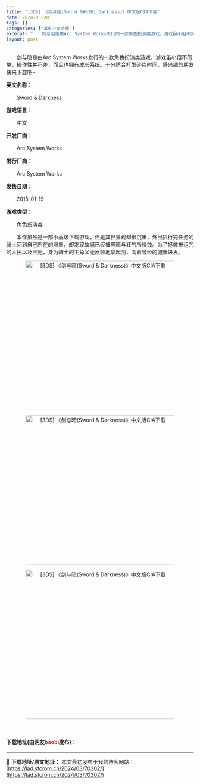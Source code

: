 ```yaml
---
title: "[3DS] 《剑与暗(Sword &#038; Darkness)》中文版CIA下载"
date: 2024-03-28
tags: []
categories: ["3DS中文游戏"]
excerpt: "　　剑与暗是由Arc System Works发行的一款角色扮演类游戏，游戏虽小但不简单，操作性并不差，而且也拥有成长系统。十分适合打发碎片时间，感兴趣的朋友快来下载吧~ 英文名称： 　　Sword &amp; Darkness 游戏语言： 　　中文 开发厂商： 　　Arc System Works&hellip;"
layout: post
---
```


 <p>　　剑与暗是由Arc System Works发行的一款角色扮演类游戏，游戏虽小但不简单，操作性并不差，而且也拥有成长系统。十分适合打发碎片时间，感兴趣的朋友快来下载吧~</p> <p><strong>英文名称：</strong></p> <p>　　Sword &amp; Darkness</p> <p><strong>游戏语言：</strong></p> <p>　　中文</p> <p><strong>开发厂商：</strong></p> <p>　　Arc System Works</p> <p><strong>发行厂商：</strong></p> <p>　　Arc System Works</p> <p><strong>发售日期：</strong></p> <p>　　2015-01-19</p> <p><strong>游戏类型：</strong></p> <p>　　角色扮演类</p> <p>　　本作虽然是一部小品级下载游戏，但是其世界观却很沉重，外出执行完任务的骑士回到自己所在的城堡，却发现故城已经被黑暗与狂气所侵蚀。为了拯救被诅咒的人民以及王妃，身为骑士的主角义无反顾地拿起剑，向着曾经的城堡进发。</p> <p align="center"><img align="" border="0" src="https://lad.sfcrom.cn/wp-content/uploads/2024/03/20240328_66052637a891e.webp" width="400" alt="[3DS] 《剑与暗(Sword &amp; Darkness)》中文版CIA下载" /></p> <p align="center"><img align="" border="0" src="https://lad.sfcrom.cn/wp-content/uploads/2024/03/20240328_660526380cb56.webp" width="400" alt="[3DS] 《剑与暗(Sword &amp; Darkness)》中文版CIA下载" /></p> <p align="center"><img align="" border="0" src="https://lad.sfcrom.cn/wp-content/uploads/2024/03/20240328_660526386acdd.webp" width="400" alt="[3DS] 《剑与暗(Sword &amp; Darkness)》中文版CIA下载" /></p> <p>&nbsp;</p> <p><h4>下载地址(由网友<font color="red">baobi</font>发布)：</h4></p> 

---
📖 **下载地址/原文地址：** 本文最初发布于我的博客网站：[https://lad.sfcrom.cn/2024/03/70302/](https://lad.sfcrom.cn/2024/03/70302/)
